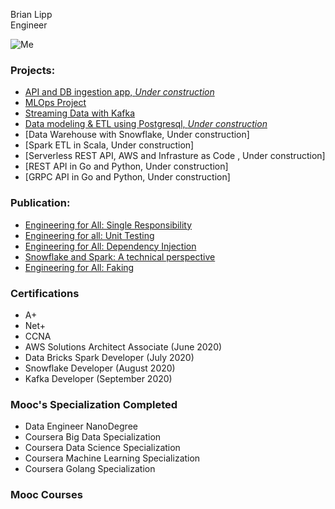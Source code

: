 Brian Lipp   
Engineer

![Me](https://media-exp1.licdn.com/dms/image/C4E03AQHDiHvcBV7cxg/profile-displayphoto-shrink_200_200/0?e=1594252800&v=beta&t=burBmC1awvZaL7SXrXXvKaXJnhn4wB3YErfRKedvqiw)

### Projects:

* [API and DB ingestion app, *Under construction*](https://github.com/bclipp/api_db_ingestion)
* [MLOps Project](https://github.com/bclipp/mlpipeline_jenkins)  
* [Streaming Data with Kafka](https://github.com/bclipp/streaming_data_postgresql) 
* [Data modeling & ETL using Postgresql, *Under construction*](https://github.com/bclipp/data_modeling_posgresql) 
* [Data Warehouse with Snowflake, Under construction]  
* [Spark ETL in Scala, Under construction]  
* [Serverless REST API, AWS and  Infrasture as Code , Under construction]  
* [REST API in Go and Python, Under construction]   
* [GRPC API in Go and Python, Under construction]  

### Publication:


 * [Engineering for All: Single Responsibility](https://link.medium.com/dHEeBp2mf4)
 * [Engineering for all: Unit Testing](https://link.medium.com/iaMqhEwkd4)
 * [Engineering for All: Dependency Injection](https://link.medium.com/VlcbYxl6g6)   
 * [Snowflake and Spark: A technical perspective](https://link.medium.com/FbRABls6g6)  
 * [Engineering for All: Faking](https://link.medium.com/elkgGsv6g6)
 
 ### Certifications
 
 * A+
 * Net+
 * CCNA
 * AWS Solutions Architect Associate (June 2020)
 * Data Bricks Spark Developer (July 2020)
 * Snowflake Developer (August 2020)
 * Kafka Developer (September 2020)
 
 ### Mooc's Specialization Completed
 
 * Data Engineer NanoDegree
 * Coursera Big Data Specialization
 * Coursera Data Science Specialization
 * Coursera Machine Learning Specialization
 * Coursera Golang Specialization
 
 ### Mooc Courses
